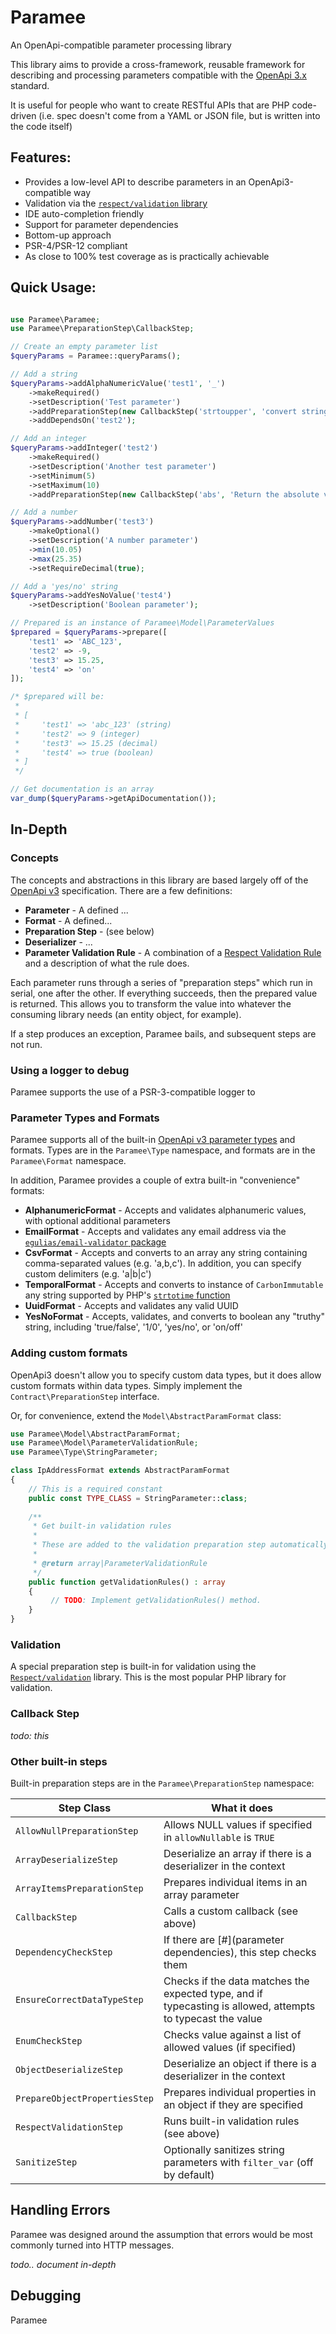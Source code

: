 # Paramee

An OpenApi-compatible parameter processing library

This library aims to provide a cross-framework, reusable framework for
describing and processing parameters compatible with the [OpenApi 3.x](https://swagger.io/specification/)
standard.

It is useful for people who want to create RESTful APIs that are PHP 
code-driven (i.e. spec doesn't come from a YAML or JSON file, but is written into the code itself)
 

## Features:
 
 * Provides a low-level API to describe parameters in an OpenApi3-compatible way
 * Validation via the [`respect/validation` library](https://respect-validation.readthedocs.io/en/1.1/)
 * IDE auto-completion friendly
 * Support for parameter dependencies
 * Bottom-up approach
 * PSR-4/PSR-12 compliant
 * As close to 100% test coverage as is practically achievable
 
## Quick Usage:

```php

use Paramee\Paramee;
use Paramee\PreparationStep\CallbackStep;

// Create an empty parameter list
$queryParams = Paramee::queryParams();

// Add a string
$queryParams->addAlphaNumericValue('test1', '_')
    ->makeRequired()
    ->setDescription('Test parameter')
    ->addPreparationStep(new CallbackStep('strtoupper', 'convert string to uppercase'))
    ->addDependsOn('test2');

// Add an integer
$queryParams->addInteger('test2')
    ->makeRequired()
    ->setDescription('Another test parameter')
    ->setMinimum(5)
    ->setMaximum(10)
    ->addPreparationStep(new CallbackStep('abs', 'Return the absolute value of the item passed'));

// Add a number
$queryParams->addNumber('test3')
    ->makeOptional()
    ->setDescription('A number parameter')
    ->min(10.05)
    ->max(25.35)
    ->setRequireDecimal(true);

// Add a 'yes/no' string
$queryParams->addYesNoValue('test4')
    ->setDescription('Boolean parameter');

// Prepared is an instance of Paramee\Model\ParameterValues
$prepared = $queryParams->prepare([
    'test1' => 'ABC_123',
    'test2' => -9,
    'test3' => 15.25,
    'test4' => 'on'
]);

/* $prepared will be:
 *
 * [
 *     'test1' => 'abc_123' (string)
 *     'test2' => 9 (integer)
 *     'test3' => 15.25 (decimal)
 *     'test4' => true (boolean)
 * ]
 */

// Get documentation is an array 
var_dump($queryParams->getApiDocumentation());
```

## In-Depth

### Concepts

The concepts and abstractions in this library are based largely off of the
[OpenApi v3](https://swagger.io/specification/) specification.  There are
a few definitions:

* **Parameter** - A defined ...
* **Format** - A defined...
* **Preparation Step** - (see below)
* **Deserializer** - ...
* **Parameter Validation Rule** - A combination of a [Respect Validation Rule]((https://respect-validation.readthedocs.io/en/1.1/))
  and a description of what the rule does. 

Each parameter runs through a series of "preparation steps" which run in
serial, one after the other.  If everything succeeds, then the prepared
value is returned. This allows you to transform the value into whatever 
the consuming library needs (an entity object, for example).

If a step produces an exception, Paramee bails, and subsequent steps are
not run.

### Using a logger to debug

Paramee supports the use of a PSR-3-compatible logger to 

### Parameter Types and Formats

Paramee supports all of the built-in [OpenApi v3 parameter types](https://swagger.io/docs/specification/data-models/data-types/)
and formats.  Types are in the `Paramee\Type` namespace, and formats are in
the `Paramee\Format` namespace.

In addition, Paramee provides a couple of extra built-in "convenience" formats:

* **AlphanumericFormat** - Accepts and validates alphanumeric values, with optional
  additional parameters
* **EmailFormat** - Accepts and validates any email address via the 
  [`egulias/email-validator` package](https://packagist.org/packages/egulias/email-validator)
* **CsvFormat** - Accepts and converts to an array any string containing comma-separated
  values (e.g. 'a,b,c').  In addition,  you can specify custom delimiters (e.g. 'a|b|c')
* **TemporalFormat** - Accepts and converts to instance of `CarbonImmutable` any
  string supported by PHP's [`strtotime` function](https://www.php.net/manual/en/function.strtotime.php) 
* **UuidFormat** - Accepts and validates any valid UUID 
* **YesNoFormat** - Accepts, validates, and converts to boolean any 
  "truthy" string, including 'true/false', '1/0', 'yes/no', or 'on/off'

### Adding custom formats

OpenApi3 doesn't allow you to specify custom data types, but it does allow custom
formats within data types.  Simply implement the `Contract\PreparationStep` interface.

Or, for convenience, extend the `Model\AbstractParamFormat` class:

```php
use Paramee\Model\AbstractParamFormat;
use Paramee\Model\ParameterValidationRule;
use Paramee\Type\StringParameter;

class IpAddressFormat extends AbstractParamFormat
{
    // This is a required constant
    public const TYPE_CLASS = StringParameter::class;
    
    /**
     * Get built-in validation rules
     *
     * These are added to the validation preparation step automatically
     *
     * @return array|ParameterValidationRule
     */
    public function getValidationRules() : array
    {
         // TODO: Implement getValidationRules() method.
    }
}
```

### Validation

A special preparation step is built-in for validation using the 
[`Respect/validation`](https://respect-validation.readthedocs.io/en/1.1/) library.
This is the most popular PHP library for validation.

### Callback Step

_todo: this_

### Other built-in steps

Built-in preparation steps are in the `Paramee\PreparationStep` namespace:

| Step Class                         | What it does                                                      |
| ---------------------------------- | ----------------------------------------------------------------- |
| `AllowNullPreparationStep`         | Allows NULL values if specified in `allowNullable` is `TRUE`      |
| `ArrayDeserializeStep`             | Deserialize an array if there is a deserializer in the context    |
| `ArrayItemsPreparationStep`        | Prepares individual items in an array parameter                   |
| `CallbackStep`                     | Calls a custom callback (see above)                               |
| `DependencyCheckStep`              | If there are [#](parameter dependencies), this step checks them   |
| `EnsureCorrectDataTypeStep`        | Checks if the data matches the expected type, and if typecasting is allowed, attempts to typecast the value |
| `EnumCheckStep`                    | Checks value against a list of allowed values (if specified)      |
| `ObjectDeserializeStep`            | Deserialize an object if there is a deserializer in the context   |
| `PrepareObjectPropertiesStep`      | Prepares individual properties in an object if they are specified |
| `RespectValidationStep`            | Runs built-in validation rules (see above)                        |
| `SanitizeStep`                     | Optionally sanitizes string parameters with `filter_var` (off by default) |

## Handling Errors

Paramee was designed around the assumption that errors would be most
commonly turned into HTTP messages.

_todo.. document in-depth_

## Debugging

Paramee 